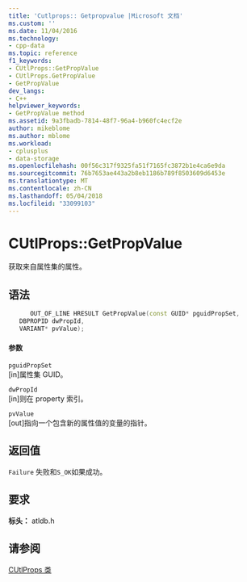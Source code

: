 ```yaml
---
title: 'Cutlprops:: Getpropvalue |Microsoft 文档'
ms.custom: ''
ms.date: 11/04/2016
ms.technology:
- cpp-data
ms.topic: reference
f1_keywords:
- CUtlProps::GetPropValue
- CUtlProps.GetPropValue
- GetPropValue
dev_langs:
- C++
helpviewer_keywords:
- GetPropValue method
ms.assetid: 9a3fbadb-7814-48f7-96a4-b960fc4ecf2e
author: mikeblome
ms.author: mblome
ms.workload:
- cplusplus
- data-storage
ms.openlocfilehash: 00f56c317f9325fa51f7165fc3872b1e4ca6e9da
ms.sourcegitcommit: 76b7653ae443a2b8eb1186b789f8503609d6453e
ms.translationtype: MT
ms.contentlocale: zh-CN
ms.lasthandoff: 05/04/2018
ms.locfileid: "33099103"
---
```

# <a name="cutlpropsgetpropvalue"></a>CUtlProps::GetPropValue
获取来自属性集的属性。  
  
## <a name="syntax"></a>语法  
  
```cpp
      OUT_OF_LINE HRESULT GetPropValue(const GUID* pguidPropSet,  
   DBPROPID dwPropId,  
   VARIANT* pvValue);  
```  
  
#### <a name="parameters"></a>参数  
 `pguidPropSet`  
 [in]属性集 GUID。  
  
 `dwPropId`  
 [in]则在 property 索引。  
  
 `pvValue`  
 [out]指向一个包含新的属性值的变量的指针。  
  
## <a name="return-value"></a>返回值  
 `Failure` 失败和`S_OK`如果成功。  
  
## <a name="requirements"></a>要求  
 **标头：** atldb.h  
  
## <a name="see-also"></a>请参阅  
 [CUtlProps 类](../../data/oledb/cutlprops-class.md)